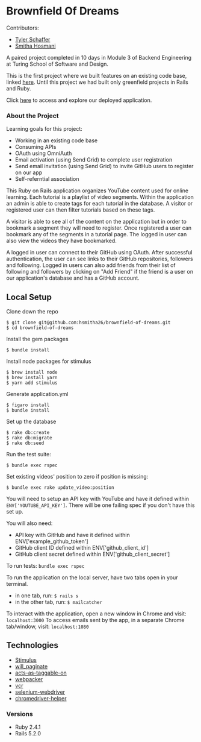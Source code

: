 # Brownfield Of Dreams

Contributors:
* [Tyler Schaffer](https://github.com/tschaffer1618)
* [Smitha Hosmani](https://github.com/hsmitha26)

A paired project completed in 10 days in Module 3 of Backend Engineering at Turing School of Software and Design.

This is the first project where we built features on an existing code base, linked [here](https://github.com/turingschool-examples/brownfield-of-dreams).  Until this project we had built only greenfield projects in Rails and Ruby.

Click [here](http://stark-everglades-18768.herokuapp.com/) to access and explore our deployed application.

### About the Project

Learning goals for this project:
* Working in an existing code base
* Consuming APIs
* OAuth using OmniAuth
* Email activation (using Send Grid) to complete user registration
* Send email invitation (using Send Grid) to invite GitHub users to register on our app
* Self-referntial association


This Ruby on Rails application organizes YouTube content used for online learning. Each tutorial is a playlist of video segments. Within the application an admin is able to create tags for each tutorial in the database. A visitor or registered user can then filter tutorials based on these tags.

A visitor is able to see all of the content on the application but in order to bookmark a segment they will need to register. Once registered a user can bookmark any of the segments in a tutorial page. The logged in user can also view the videos they have bookmarked.

A logged in user can connect to their GitHub using OAuth.  After successful authentication, the user can see links to their GitHub repositories, followers and following.  Logged in users can also add friends from their list of following and followers by clicking on "Add Friend" if the friend is a user on our application's database and has a GitHub account.

## Local Setup

Clone down the repo
```
$ git clone git@github.com:hsmitha26/brownfield-of-dreams.git
$ cd brownfield-of-dreams
```

Install the gem packages
```
$ bundle install
```

Install node packages for stimulus
```
$ brew install node
$ brew install yarn
$ yarn add stimulus
```

Generate application.yml
```
$ figaro install
$ bundle install
```

Set up the database
```
$ rake db:create
$ rake db:migrate
$ rake db:seed
```

Run the test suite:
```
$ bundle exec rspec
```

Set existing videos' position to zero if position is missing:
```
$ bundle exec rake update_video:position
```

You will need to setup an API key with YouTube and have it defined within `ENV['YOUTUBE_API_KEY']`. There will be one failing spec if you don't have this set up.

You will also need:
* API key with GitHub and have it defined within ENV['example_github_token']
* GitHub client ID defined within ENV['github_client_id']
* GitHub client secret defined within ENV['github_client_secret']

To run tests: ```bundle exec rspec```

To run the application on the local server, have two tabs open in your terminal.
* in one tab, run: ```$ rails s```
* in the other tab, run: ```$ mailcatcher```

To interact with the application, open a new window in Chrome and visit: ```localhost:3000```
To access emails sent by the app, in a separate Chrome tab/window, visit: ```localhost:1080```

## Technologies
* [Stimulus](https://github.com/stimulusjs/stimulus)
* [will_paginate](https://github.com/mislav/will_paginate)
* [acts-as-taggable-on](https://github.com/mbleigh/acts-as-taggable-on)
* [webpacker](https://github.com/rails/webpacker)
* [vcr](https://github.com/vcr/vcr)
* [selenium-webdriver](https://www.seleniumhq.org/docs/03_webdriver.jsp)
* [chromedriver-helper](http://chromedriver.chromium.org/)

### Versions
* Ruby 2.4.1
* Rails 5.2.0
